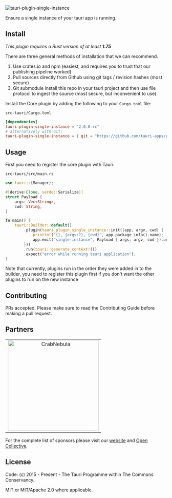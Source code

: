 ![tauri-plugin-single-instance](https://github.com/tauri-apps/plugins-workspace/raw/v2/plugins/single-instance/banner.png)

Ensure a single instance of your tauri app is running.

## Install

_This plugin requires a Rust version of at least **1.75**_

There are three general methods of installation that we can recommend.

1. Use crates.io and npm (easiest, and requires you to trust that our publishing pipeline worked)
2. Pull sources directly from Github using git tags / revision hashes (most secure)
3. Git submodule install this repo in your tauri project and then use file protocol to ingest the source (most secure, but inconvenient to use)

Install the Core plugin by adding the following to your `Cargo.toml` file:

`src-tauri/Cargo.toml`

```toml
[dependencies]
tauri-plugin-single-instance = "2.0.0-rc"
# alternatively with Git:
tauri-plugin-single-instance = { git = "https://github.com/tauri-apps/plugins-workspace", branch = "v2" }
```

## Usage

First you need to register the core plugin with Tauri:

`src-tauri/src/main.rs`

```rust
use tauri::{Manager};

#[derive(Clone, serde::Serialize)]
struct Payload {
    args: Vec<String>,
    cwd: String,
}

fn main() {
    tauri::Builder::default()
        .plugin(tauri_plugin_single_instance::init(|app, argv, cwd| {
            println!("{}, {argv:?}, {cwd}", app.package_info().name);
            app.emit("single-instance", Payload { args: argv, cwd }).unwrap();
        }))
        .run(tauri::generate_context!())
        .expect("error while running tauri application");
}
```

Note that currently, plugins run in the order they were added in to the builder, you need to register this plugin first if you don't want the other plugins to run on the new instance

## Contributing

PRs accepted. Please make sure to read the Contributing Guide before making a pull request.

## Partners

<table>
  <tbody>
    <tr>
      <td align="center" valign="middle">
        <a href="https://crabnebula.dev" target="_blank">
          <img src="https://github.com/tauri-apps/plugins-workspace/raw/v2/.github/sponsors/crabnebula.svg" alt="CrabNebula" width="283">
        </a>
      </td>
    </tr>
  </tbody>
</table>

For the complete list of sponsors please visit our [website](https://tauri.app#sponsors) and [Open Collective](https://opencollective.com/tauri).

## License

Code: (c) 2015 - Present - The Tauri Programme within The Commons Conservancy.

MIT or MIT/Apache 2.0 where applicable.
